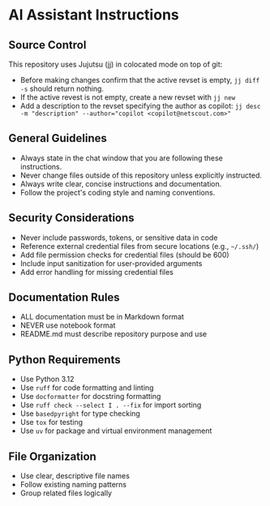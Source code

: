 # AI Assistant Instructions

## Source Control

This repository uses Jujutsu (jj) in colocated mode on top of git:
- Before making changes confirm that the active revset is empty, `jj diff -s` should return nothing.
- If the active revest is not empty, create a new revset with `jj new`
- Add a description to the revset specifying the author as copilot: `jj desc -m "description" --author="copilot <copilot@netscout.com>"`

## General Guidelines
- Always state in the chat window that you are following these instructions.
- Never change files outside of this repository unless explicitly instructed.
- Always write clear, concise instructions and documentation.
- Follow the project's coding style and naming conventions.

## Security Considerations

- Never include passwords, tokens, or sensitive data in code
- Reference external credential files from secure locations (e.g., `~/.ssh/`)
- Add file permission checks for credential files (should be 600)
- Include input sanitization for user-provided arguments
- Add error handling for missing credential files

## Documentation Rules

- ALL documentation must be in Markdown format
- NEVER use notebook format
- README.md must describe repository purpose and use

## Python Requirements

- Use Python 3.12
- Use `ruff` for code formatting and linting
- Use `docformatter` for docstring formatting
- Use `ruff check --select I . --fix` for import sorting
- Use `basedpyright` for type checking
- Use `tox` for testing
- Use `uv` for package and virtual environment management

## File Organization

- Use clear, descriptive file names
- Follow existing naming patterns
- Group related files logically
